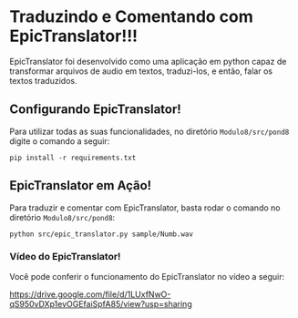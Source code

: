 # Traduzindo e Comentando com EpicTranslator!!!
EpicTranslator foi desenvolvido como uma aplicação em python capaz de transformar arquivos de audio em textos, traduzi-los, e então, falar os textos traduzidos.

## Configurando EpicTranslator!
Para utilizar todas as suas funcionalidades, no diretório `Modulo8/src/pond8` digite o comando a seguir:
```
pip install -r requirements.txt
```

## EpicTranslator em Ação!
Para traduzir e comentar com EpicTranslator, basta rodar o comando no diretório `Modulo8/src/pond8`:
```
python src/epic_translator.py sample/Numb.wav
```

### Vídeo do EpicTranslator!
Você pode conferir o funcionamento do EpicTranslator no vídeo a seguir:

https://drive.google.com/file/d/1LUxfNwO-qS950vDXp1evOGEfaiSpfA85/view?usp=sharing